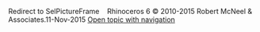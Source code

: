 ---
---

Redirect to SelPictureFrame&#160;
&#160;
Rhinoceros 6 © 2010-2015 Robert McNeel &amp; Associates.11-Nov-2015
 [Open topic with navigation](selpictureframe.html) 

